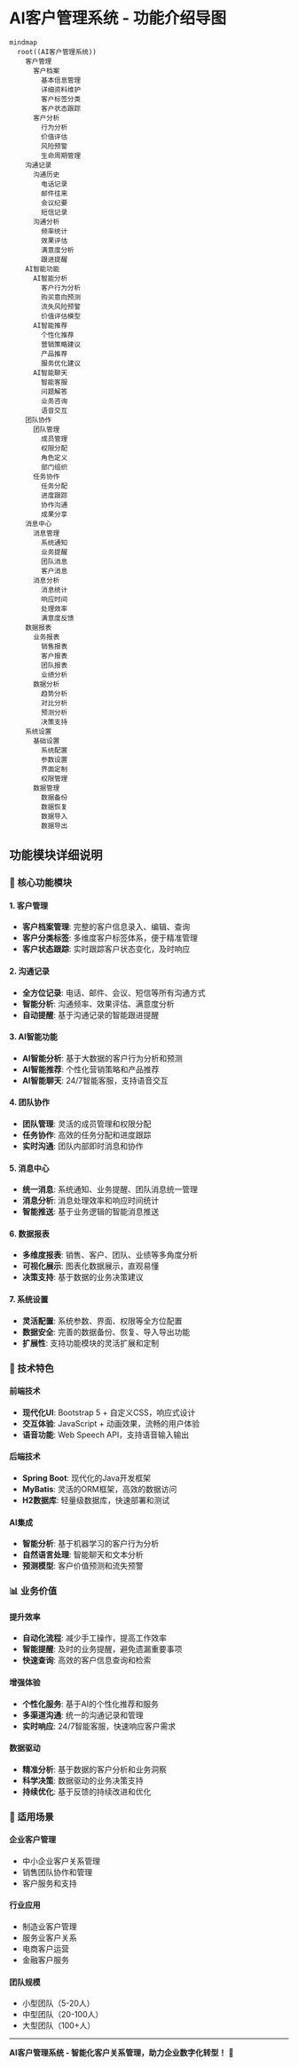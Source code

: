 # AI客户管理系统 - 功能介绍导图

```mermaid
mindmap
  root((AI客户管理系统))
    客户管理
      客户档案
        基本信息管理
        详细资料维护
        客户标签分类
        客户状态跟踪
      客户分析
        行为分析
        价值评估
        风险预警
        生命周期管理
    沟通记录
      沟通历史
        电话记录
        邮件往来
        会议纪要
        短信记录
      沟通分析
        频率统计
        效果评估
        满意度分析
        跟进提醒
    AI智能功能
      AI智能分析
        客户行为分析
        购买意向预测
        流失风险预警
        价值评估模型
      AI智能推荐
        个性化推荐
        营销策略建议
        产品推荐
        服务优化建议
      AI智能聊天
        智能客服
        问题解答
        业务咨询
        语音交互
    团队协作
      团队管理
        成员管理
        权限分配
        角色定义
        部门组织
      任务协作
        任务分配
        进度跟踪
        协作沟通
        成果分享
    消息中心
      消息管理
        系统通知
        业务提醒
        团队消息
        客户消息
      消息分析
        消息统计
        响应时间
        处理效率
        满意度反馈
    数据报表
      业务报表
        销售报表
        客户报表
        团队报表
        业绩分析
      数据分析
        趋势分析
        对比分析
        预测分析
        决策支持
    系统设置
      基础设置
        系统配置
        参数设置
        界面定制
        权限管理
      数据管理
        数据备份
        数据恢复
        数据导入
        数据导出
```

## 功能模块详细说明

### 🎯 核心功能模块

#### 1. **客户管理**
- **客户档案管理**: 完整的客户信息录入、编辑、查询
- **客户分类标签**: 多维度客户标签体系，便于精准管理
- **客户状态跟踪**: 实时跟踪客户状态变化，及时响应

#### 2. **沟通记录**
- **全方位记录**: 电话、邮件、会议、短信等所有沟通方式
- **智能分析**: 沟通频率、效果评估、满意度分析
- **自动提醒**: 基于沟通记录的智能跟进提醒

#### 3. **AI智能功能**
- **AI智能分析**: 基于大数据的客户行为分析和预测
- **AI智能推荐**: 个性化营销策略和产品推荐
- **AI智能聊天**: 24/7智能客服，支持语音交互

#### 4. **团队协作**
- **团队管理**: 灵活的成员管理和权限分配
- **任务协作**: 高效的任务分配和进度跟踪
- **实时沟通**: 团队内部即时消息和协作

#### 5. **消息中心**
- **统一消息**: 系统通知、业务提醒、团队消息统一管理
- **消息分析**: 消息处理效率和响应时间统计
- **智能推送**: 基于业务逻辑的智能消息推送

#### 6. **数据报表**
- **多维度报表**: 销售、客户、团队、业绩等多角度分析
- **可视化展示**: 图表化数据展示，直观易懂
- **决策支持**: 基于数据的业务决策建议

#### 7. **系统设置**
- **灵活配置**: 系统参数、界面、权限等全方位配置
- **数据安全**: 完善的数据备份、恢复、导入导出功能
- **扩展性**: 支持功能模块的灵活扩展和定制

### 🚀 技术特色

#### **前端技术**
- **现代化UI**: Bootstrap 5 + 自定义CSS，响应式设计
- **交互体验**: JavaScript + 动画效果，流畅的用户体验
- **语音功能**: Web Speech API，支持语音输入输出

#### **后端技术**
- **Spring Boot**: 现代化的Java开发框架
- **MyBatis**: 灵活的ORM框架，高效的数据访问
- **H2数据库**: 轻量级数据库，快速部署和测试

#### **AI集成**
- **智能分析**: 基于机器学习的客户行为分析
- **自然语言处理**: 智能聊天和文本分析
- **预测模型**: 客户价值预测和流失预警

### 📊 业务价值

#### **提升效率**
- **自动化流程**: 减少手工操作，提高工作效率
- **智能提醒**: 及时的业务提醒，避免遗漏重要事项
- **快速查询**: 高效的客户信息查询和检索

#### **增强体验**
- **个性化服务**: 基于AI的个性化推荐和服务
- **多渠道沟通**: 统一的沟通记录和管理
- **实时响应**: 24/7智能客服，快速响应客户需求

#### **数据驱动**
- **精准分析**: 基于数据的客户分析和业务洞察
- **科学决策**: 数据驱动的业务决策支持
- **持续优化**: 基于反馈的持续改进和优化

### 🎯 适用场景

#### **企业客户管理**
- 中小企业客户关系管理
- 销售团队协作和管理
- 客户服务和支持

#### **行业应用**
- 制造业客户管理
- 服务业客户关系
- 电商客户运营
- 金融客户服务

#### **团队规模**
- 小型团队（5-20人）
- 中型团队（20-100人）
- 大型团队（100+人）

---

**AI客户管理系统 - 智能化客户关系管理，助力企业数字化转型！** 🚀

